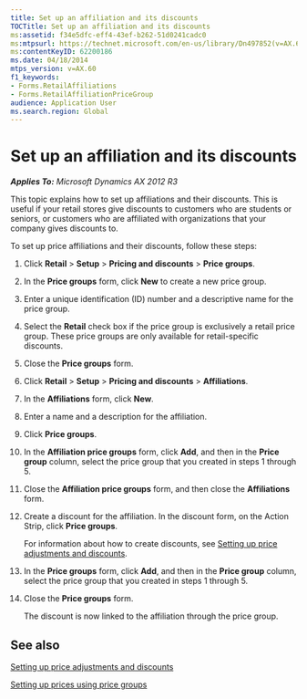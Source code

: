 ```yaml
---
title: Set up an affiliation and its discounts
TOCTitle: Set up an affiliation and its discounts
ms:assetid: f34e5dfc-eff4-43ef-b262-51d0241cadc0
ms:mtpsurl: https://technet.microsoft.com/en-us/library/Dn497852(v=AX.60)
ms:contentKeyID: 62200186
ms.date: 04/18/2014
mtps_version: v=AX.60
f1_keywords:
- Forms.RetailAffiliations
- Forms.RetailAffiliationPriceGroup
audience: Application User
ms.search.region: Global
---
```


# Set up an affiliation and its discounts 


_**Applies To:** Microsoft Dynamics AX 2012 R3_

This topic explains how to set up affiliations and their discounts. This is useful if your retail stores give discounts to customers who are students or seniors, or customers who are affiliated with organizations that your company gives discounts to.

To set up price affiliations and their discounts, follow these steps:

1.  Click **Retail** \> **Setup** \> **Pricing and discounts** \> **Price groups**.

2.  In the **Price groups** form, click **New** to create a new price group.

3.  Enter a unique identification (ID) number and a descriptive name for the price group.

4.  Select the **Retail** check box if the price group is exclusively a retail price group. These price groups are only available for retail-specific discounts.

5.  Close the **Price groups** form.

6.  Click **Retail** \> **Setup** \> **Pricing and discounts** \> **Affiliations**.

7.  In the **Affiliations** form, click **New**.

8.  Enter a name and a description for the affiliation.

9.  Click **Price groups**.

10. In the **Affiliation price groups** form, click **Add**, and then in the **Price group** column, select the price group that you created in steps 1 through 5.

11. Close the **Affiliation price groups** form, and then close the **Affiliations** form.

12. Create a discount for the affiliation. In the discount form, on the Action Strip, click **Price groups**.
    
    For information about how to create discounts, see [Setting up price adjustments and discounts](setting-up-price-adjustments-and-discounts.md).

13. In the **Price groups** form, click **Add**, and then in the **Price group** column, select the price group that you created in steps 1 through 5.

14. Close the **Price groups** form.
    
    The discount is now linked to the affiliation through the price group.

## See also

[Setting up price adjustments and discounts](setting-up-price-adjustments-and-discounts.md)

[Setting up prices using price groups](setting-up-prices-using-price-groups.md)

  


